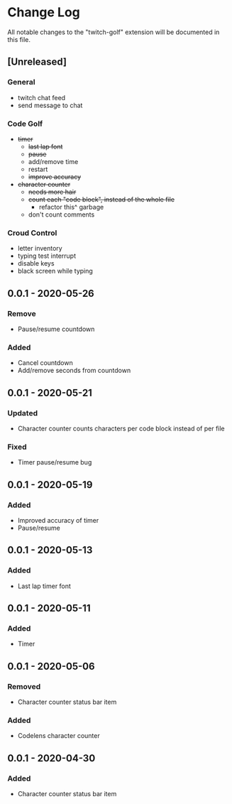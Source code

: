 # Change Log

All notable changes to the "twitch-golf" extension will be documented in this file.

## [Unreleased]
### General
- twitch chat feed
- send message to chat
### Code Golf
- ~~timer~~
    - ~~last lap font~~
    - ~~pause~~
    - add/remove time
    - restart
    - ~~improve accuracy~~
- ~~character counter~~
    - ~~needs more hair~~
    - ~~count each "code block", instead of the whole file~~
        - refactor this^ garbage
    - don't count comments
### Croud Control
- letter inventory
- typing test interrupt
- disable keys
- black screen while typing

## 0.0.1 - 2020-05-26
### Remove
- Pause/resume countdown
### Added
- Cancel countdown
- Add/remove seconds from countdown

## 0.0.1 - 2020-05-21
### Updated
- Character counter counts characters per code block instead of per file
### Fixed
- Timer pause/resume bug

## 0.0.1 - 2020-05-19
### Added
- Improved accuracy of timer
- Pause/resume

## 0.0.1 - 2020-05-13
### Added
- Last lap timer font

## 0.0.1 - 2020-05-11
### Added
- Timer

## 0.0.1 - 2020-05-06
### Removed
- Character counter status bar item
### Added
- Codelens character counter

## 0.0.1 - 2020-04-30
### Added
- Character counter status bar item